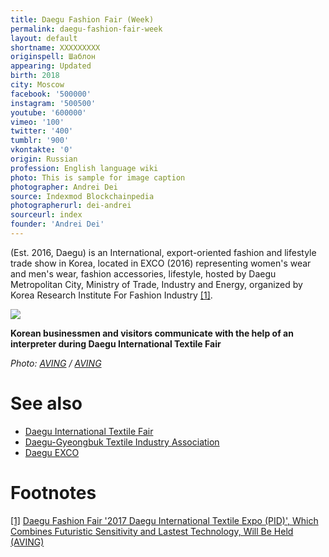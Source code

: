 ```yaml
---
title: Daegu Fashion Fair (Week)
permalink: daegu-fashion-fair-week
layout: default
shortname: XXXXXXXXX
originspell: Шаблон
appearing: Updated
birth: 2018
city: Moscow
facebook: '500000'
instagram: '500500'
youtube: '600000'
vimeo: '100'
twitter: '400'
tumblr: '900'
vkontakte: '0'
origin: Russian
profession: English language wiki
photo: This is sample for image caption
photographer: Andrei Dei
source: Indexmod Blockchainpedia
photographerurl: dei-andrei
sourceurl: index
founder: 'Andrei Dei'
---
```


(Est. 2016, Daegu) is an International, export-oriented fashion and lifestyle trade show in Korea, located in EXCO (2016) representing women's wear and men's wear, fashion accessories, lifestyle, hosted by Daegu Metropolitan City, Ministry of Trade, Industry and Energy, organized by Korea Research Institute For Fashion Industry <span id="a1">[\[1\]](#f1)</span>.

![](http://postfile.aving.net/2017/02/%E1%84%87%E1%85%A1%E1%84%8B%E1%85%B5%E1%84%8B%E1%85%A5-082_batch.jpg)

**Korean businessmen and visitors communicate with the help of an interpreter during Daegu International Textile Fair**

*Photo: [AVING](aving) / [AVING](http://us.aving.net/news/view.php?articleId=1376048)*



# See also

+ [Daegu International Textile Fair](daegu-international-textile-fair)
+ [Daegu-Gyeongbuk Textile Industry Association](daegu-gyeongbuk-textile-industry-association)
+ [Daegu EXCO](daegu-exco)

# Footnotes

[[1]](#a1) <span id="f1"></span> [Daegu Fashion Fair '2017 Daegu International Textile Expo (PID)', Which Combines Futuristic Sensitivity and Lastest Technology, Will Be Held (AVING)](http://us.aving.net/news/view.php?articleId=1376048)
